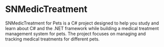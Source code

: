 # SNMedicTreatment

SNMedicTreatment for Pets is a C# project designed to help you study and learn about C# and the .NET framework while building a medical treatment management system for pets. The project focuses on managing and tracking medical treatments for different pets.
